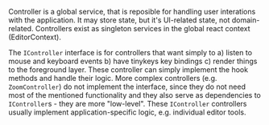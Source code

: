 Controller is a global service, that is reposible for handling user interations with the application. It may store state, but it's UI-related state, not domain-related. Controllers exist as singleton services in the global react context (EditorContext).

The `IController` interface is for controllers that want simply to a) listen to mouse and keyboard events b) have tinykeys key bindings c) render things to the foreground layer. These controller can simply implement the hook methods and handle their logic. More complex controllers (e.g. `ZoomController`) do not implement the interface, since they do not need most of the mentioned functionality and they also serve as dependencies to `IController`s - they are more "low-level". These `IController` controllers usually implement application-specific logic, e.g. individual editor tools.
